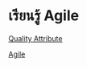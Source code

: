 # เรียนรู้ Agile

[Quality Attribute](https://github.com/roengrit/learner/blob/master/quality-attributes.md)

[Agile](https://github.com/roengrit/learner/blob/master/agile.md)
